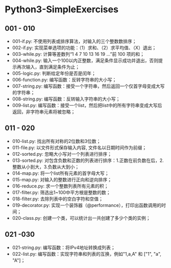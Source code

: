 # Python3-SimpleExercises

## 001 - 010
- 001-if.py:    不使用列表或排序算法，对输入的三个整数数排序；
- 002-if.py:    实现菜单选项的功能：（1）求和、（2）求平均值、（X）退出；
- 003-while.py:    计算等差数列“1 4 7 10 13 16 19 ...”前 100 项的和；
- 004-while.py:    输入一个100以内正整数，满足条件显示成功并退出，否则提示再次输入，直到满足条件为止；
- 005-logic.py:    判断给定年份是否是闰年；
- 006-function.py:    编写函数：反转字符串的大小写；
- 007-string.py:    编写函数：接受一个字符串，然后返回一个仅首字母变成大写的字符串；
- 008-string.py:    编写函数：反转输入字符串的大小写；
- 009-list.py:    编写函数：接受一个list，然后把list中的所有字符串变成大写后返回，非字符串元素将被忽略；

## 011 - 020
- 010-list.py:    找出所有对称的2位数和3位数；
- 011-file.py:    以文件形式保存输入内容, 文件名以日期时间作为前缀；
- 012-sorted.py:    忽略大小写对一个列表进行排序；
- 013-sorted.py:    对包含负数和正数的列表进行排序：1.正数在前负数在后，2.整数从小到大，3.负数从大到小；
- 014-map.py:    将一个list所有元素的首字母大写；
- 015-map.py:    对输入的整数进行正向和逆向排序；
- 016-reduce.py:    求一个整数列表所有元素的积；
- 017-filter.py:    筛选出1~100中平方根是整数的数；
- 018-filter.py:    去除列表中的空白字符和空值；
- 019-decorator.py:    实现一个装饰器（@performance），打印出函数调用的时间；
- 020-class.py:    创建一个类，可以统计出一共创建了多少个类的实例；

## 021 -030
- 021-string.py:    编写函数：将IPv4地址转换成列表；
- 022-list.py:     编写函数：实现字符串和列表的互换，例如"1,a,A" 和 ["1", "a", "A"]；
